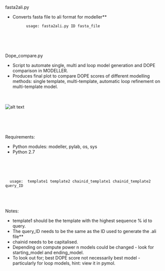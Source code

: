
fasta2ali.py

- Converts fasta file to ali format for modeller**

            usage: fasta2ali.py ID fasta_file
                     
            
            
            
<br /> <br /> <br /> 

Dope_compare.py 

- Script to automate single, multi and loop model generation and DOPE comparison in MODELLER.
- Produces final plot to compare DOPE scores of different modelling methods: single template, multi-template, automatic loop refinement on multi-template model.
<br /> <br /> <br /> 



![alt text](https://github.com/camilla-eldridge/Modeller-scripts/blob/master/DOPE_compare/dope_example.png)

<br /> <br /> <br /> 

Requirements:
- Python modules: modeller, pylab, os, sys 
- Python 2.7

<br /> <br /> <br /> 



      usage:  template1 template2 chainid_template1 chainid_template2 query_ID

<br /> <br /> <br /> 
Notes:
- template1 should be the template with the highest sequence % id to query.
- The query_ID needs to be the same as the ID used to generate the .ali file**
- chainid needs to be capitalised. 
- Depending on compute power n models could be changed - look for starting_model and ending_model. 
- To look out for; best DOPE score not necessarily best model - particularly for loop models, hint: view it in pymol.
